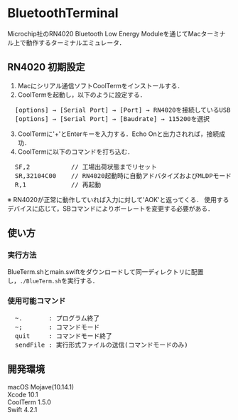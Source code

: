 # BluetoothTerminal
Microchip社のRN4020 Bluetooth Low Energy Moduleを通じてMacターミナル上で動作するターミナルエミュレータ．

## RN4020 初期設定
1. Macにシリアル通信ソフトCoolTermをインストールする．
2. CoolTermを起動し，以下のように設定する．
  <pre>  [options] → [Serial Port] → [Port] → RN4020を接続しているUSB Serialポートを選択
  [options] → [Serial Port] → [Baudrate] → 115200を選択</pre>
3. CoolTermに'+'とEnterキーを入力する．Echo Onと出力されれば，接続成功．
4. CoolTermに以下のコマンドを打ち込む．
  <pre>  SF,2           // 工場出荷状態までリセット
  SR,32104C00    // RN4020起動時に自動アドバタイズおよびMLDPモードとして動作するように設定
  R,1            // 再起動</pre>  
  ※ RN4020が正常に動作していれば入力に対して'AOK'と返ってくる．
    使用するデバイスに応じて，SBコマンドによりボーレートを変更する必要がある．
 
## 使い方
### 実行方法
BlueTerm.shとmain.swiftをダウンロードして同一ディレクトリに配置し，`./BlueTerm.sh`を実行する．
### 使用可能コマンド
  <pre>  ~.       : プログラム終了
  ~;       : コマンドモード
  quit     : コマンドモード終了
  sendFile : 実行形式ファイルの送信(コマンドモードのみ)</pre>

## 開発環境
macOS Mojave(10.14.1)  
Xcode 10.1  
CoolTerm 1.5.0  
Swift 4.2.1
